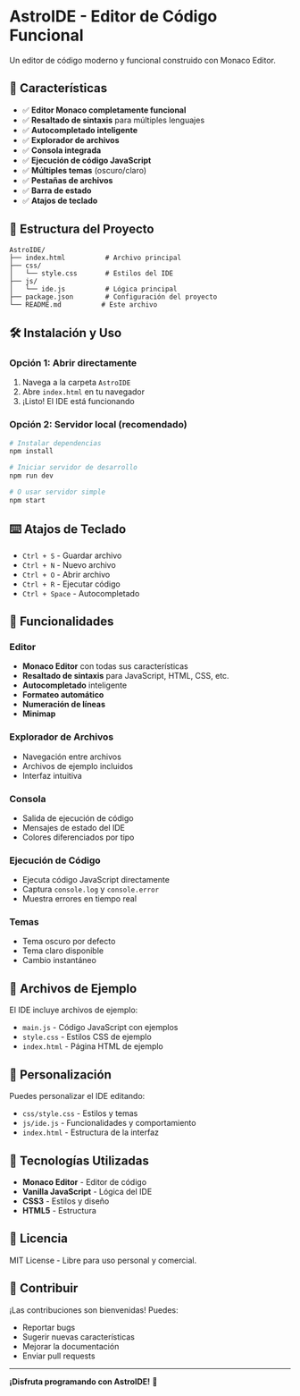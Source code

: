 # AstroIDE - Editor de Código Funcional

Un editor de código moderno y funcional construido con Monaco Editor.

## 🚀 Características

- ✅ **Editor Monaco completamente funcional**
- ✅ **Resaltado de sintaxis** para múltiples lenguajes
- ✅ **Autocompletado inteligente**
- ✅ **Explorador de archivos**
- ✅ **Consola integrada**
- ✅ **Ejecución de código JavaScript**
- ✅ **Múltiples temas** (oscuro/claro)
- ✅ **Pestañas de archivos**
- ✅ **Barra de estado**
- ✅ **Atajos de teclado**

## 📁 Estructura del Proyecto

```
AstroIDE/
├── index.html          # Archivo principal
├── css/
│   └── style.css       # Estilos del IDE
├── js/
│   └── ide.js          # Lógica principal
├── package.json        # Configuración del proyecto
└── README.md          # Este archivo
```

## 🛠️ Instalación y Uso

### Opción 1: Abrir directamente
1. Navega a la carpeta `AstroIDE`
2. Abre `index.html` en tu navegador
3. ¡Listo! El IDE está funcionando

### Opción 2: Servidor local (recomendado)
```bash
# Instalar dependencias
npm install

# Iniciar servidor de desarrollo
npm run dev

# O usar servidor simple
npm start
```

## ⌨️ Atajos de Teclado

- `Ctrl + S` - Guardar archivo
- `Ctrl + N` - Nuevo archivo
- `Ctrl + O` - Abrir archivo
- `Ctrl + R` - Ejecutar código
- `Ctrl + Space` - Autocompletado

## 🎨 Funcionalidades

### Editor
- **Monaco Editor** con todas sus características
- **Resaltado de sintaxis** para JavaScript, HTML, CSS, etc.
- **Autocompletado** inteligente
- **Formateo automático**
- **Numeración de líneas**
- **Minimap**

### Explorador de Archivos
- Navegación entre archivos
- Archivos de ejemplo incluidos
- Interfaz intuitiva

### Consola
- Salida de ejecución de código
- Mensajes de estado del IDE
- Colores diferenciados por tipo

### Ejecución de Código
- Ejecuta código JavaScript directamente
- Captura `console.log` y `console.error`
- Muestra errores en tiempo real

### Temas
- Tema oscuro por defecto
- Tema claro disponible
- Cambio instantáneo

## 📝 Archivos de Ejemplo

El IDE incluye archivos de ejemplo:
- `main.js` - Código JavaScript con ejemplos
- `style.css` - Estilos CSS de ejemplo
- `index.html` - Página HTML de ejemplo

## 🔧 Personalización

Puedes personalizar el IDE editando:
- `css/style.css` - Estilos y temas
- `js/ide.js` - Funcionalidades y comportamiento
- `index.html` - Estructura de la interfaz

## 🌟 Tecnologías Utilizadas

- **Monaco Editor** - Editor de código
- **Vanilla JavaScript** - Lógica del IDE
- **CSS3** - Estilos y diseño
- **HTML5** - Estructura

## 📄 Licencia

MIT License - Libre para uso personal y comercial.

## 🤝 Contribuir

¡Las contribuciones son bienvenidas! Puedes:
- Reportar bugs
- Sugerir nuevas características
- Mejorar la documentación
- Enviar pull requests

---

**¡Disfruta programando con AstroIDE!** 🚀 